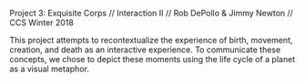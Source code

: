 Project 3: Exquisite Corps // Interaction II // Rob DePollo & Jimmy Newton // CCS Winter 2018

This project attempts to recontextualize the experience of birth, movement, creation, and death as an interactive experience. To communicate these concepts, we chose to depict these moments using the life cycle of a planet as a visual metaphor. 
